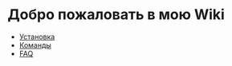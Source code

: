 # Добро пожаловать в мою Wiki

- [Установка](install.md)
- [Команды](.vitepress\other\commands.md)
- [FAQ](\other\faq.md)
